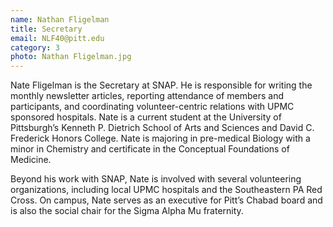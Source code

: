 ```yaml
---
name: Nathan Fligelman
title: Secretary
email: NLF40@pitt.edu
category: 3
photo: Nathan Fligelman.jpg
---
```


Nate Fligelman is the Secretary at SNAP. He is responsible for writing the monthly newsletter articles, reporting attendance of members and participants, and coordinating volunteer-centric relations with UPMC sponsored hospitals. Nate is a current student at the University of Pittsburgh’s Kenneth P. Dietrich School of Arts and Sciences and David C. Frederick Honors College. Nate is majoring in pre-medical Biology with a minor in Chemistry and certificate in the Conceptual Foundations of Medicine.

Beyond his work with SNAP, Nate is involved with several volunteering organizations, including local UPMC hospitals and the Southeastern PA Red Cross. On campus, Nate serves as an executive for Pitt’s Chabad board and is also the social chair for the Sigma Alpha Mu fraternity.
